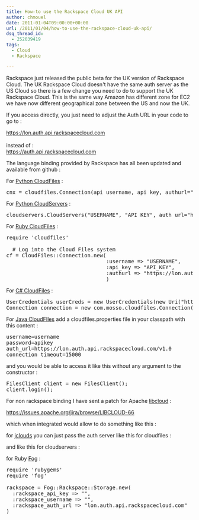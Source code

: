 ```yaml
---
title: How-to use the Rackspace Cloud UK API
author: chmouel
date: 2011-01-04T09:00:00+00:00
url: /2011/01/04/how-to-use-the-rackspace-cloud-uk-api/
dsq_thread_id:
  - 252039419
tags:
  - Cloud
  - Rackspace

---
```

Rackspace just released the public beta for the UK version of Rackspace Cloud. The UK Rackspace Cloud doesn't have the same auth server as the US Cloud so there is a few change you need to do to support the UK Rackspace Cloud. This is the same way Amazon has different zone for EC2 we have now different geographical zone between the US and now the UK.

If you access directly, you just need to adjust the Auth URL in your code to go to :

[https://lon.auth.api.rackspacecloud.com  
][1]  
instead of :  
<https://auth.api.rackspacecloud.com>

The language binding provided by Rackspace has all been updated and available from github :

For [Python CloudFiles][2] :

<pre lang="python">cnx = cloudfiles.Connection(api_username, api_key, authurl="https://lon.auth.api.rackspacecloud.com/v1.0)
</pre>

For [Python CloudServers][3] :

<pre lang="python">cloudservers.CloudServers("USERNAME", "API_KEY", auth_url="https://lon.auth.api.rackspacecloud.com/v1.0")
</pre>

For [Ruby CloudFiles][4] :

<pre lang="ruby">require 'cloudfiles'

  # Log into the Cloud Files system
cf = CloudFiles::Connection.new(
                                :username => "USERNAME",
                                :api_key => "API_KEY",
                                :authurl => "https://lon.auth.api.rackspacecloud.com/v1.0"
                                )
</pre>

For [C# CloudFiles][5] :

<pre lang="csharp">UserCredentials userCreds = new UserCredentials(new Uri("https://lon.auth.api.rackspacecloud.com/v1.0"), username, api_key, null, null);
Connection connection = new com.mosso.cloudfiles.Connection(userCreds);
</pre>

For [Java CloudFIles][6] add a cloudfiles.properties file in your classpath with this content :

<pre lang="ini">username=username
password=apikey
auth_url=https://lon.auth.api.rackspacecloud.com/v1.0
connection_timeout=15000
</pre>

and you would be able to access it like this without any argument to the constructor :

<pre lang="java">FilesClient client = new FilesClient();
client.login();
</pre>

For non rackspace binding I have sent a patch for Apache [libcloud][7] :

<https://issues.apache.org/jira/browse/LIBCLOUD-66>

which when integrated would allow to do something like this :



for [jclouds][8] you can just pass the auth server like this for cloudfiles :



and like this for cloudservers :



for Ruby [Fog][9] :

<pre lang="ruby">require 'rubygems'
require 'fog'

rackspace = Fog::Rackspace::Storage.new(
  :rackspace_api_key => "",
  :rackspace_username => "",
  :rackspace_auth_url => "lon.auth.api.rackspacecloud.com"
)
</pre>

 [1]: https://lon.auth.api.rackspacecloud.com
 [2]: https://github.com/rackspace/python-cloudfiles
 [3]: http://packages.python.org/python-cloudservers
 [4]: https://github.com/rackspace/ruby-cloudfiles
 [5]: https://github.com/rackspace/csharp-cloudfiles
 [6]: https://github.com/rackspace/java-cloudfiles
 [7]: http://incubator.apache.org/libcloud/
 [8]: http://code.google.com/p/jclouds/
 [9]: https://github.com/geemus/fog/